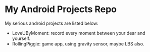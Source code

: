 My Android Projects Repo
========

My serious android projects are listed below:

- LoveUByMoment: record every moment between your dear and yourself.
- RollingPiggie: game app, using gravity sensor, maybe LBS also.